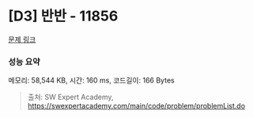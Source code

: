 # [D3] 반반 - 11856 

[문제 링크](https://swexpertacademy.com/main/code/problem/problemDetail.do?contestProbId=AXjS1GXqZ8gDFATi) 

### 성능 요약

메모리: 58,544 KB, 시간: 160 ms, 코드길이: 166 Bytes



> 출처: SW Expert Academy, https://swexpertacademy.com/main/code/problem/problemList.do